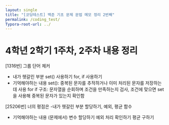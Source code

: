 ```yaml
---
layout: single
title: "[코딩테스트] 백준 기초 문제 문법 메모 정리 2번째"
permalink: /coding_test/
Typora-root-url: ../
---
```


# 4학년 2학기 1주차, 2주차 내용 정리

[1316번] 그룹 단어 체커
- 내가 헷갈린 부분
set() 사용하기
for, if 사용하기
- 기억해야하는 내용
set(): 중복된 문자를 추적하거나 이미 처리된 문자를 저장하는데 사용
for if 구조: 문자열을 순회하며 조건을 만족하는지 검사, 조건에 맞으면 set을 사용해 중복된 문자가 있는지 확인함

[25206번] 너의 평점은
-내가 헷갈린 부분
할당하기, 예외, 평균 함수
- 기억해야하는 내용
(문제에서)
변수 할당하기
예외 처리 확인하기
평균 구하기 

